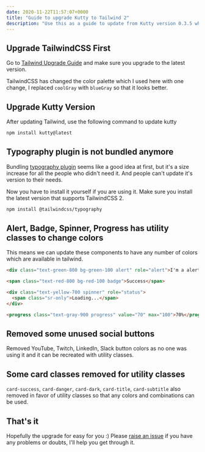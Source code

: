 ```yaml
---
date: 2020-11-22T11:57:07+0000
title: "Guide to upgrade Kutty to Tailwind 2"
description: "Use this as a guide to update from Kutty version 0.3.5 which supports till Tailwind 1 to Kutty Version 0.4 which supports Tailwind 2."
---
```


## Upgrade TailwindCSS First

Go to [Tailwind Upgrade Guide](https://tailwindcss.com/docs/upgrading-to-v2) and make sure you upgrade to the latest version.

TailwindCSS has changed the color palette which I used here with one change, I replaced `coolGray` with `blueGray` so that it looks better.

## Upgrade Kutty Version

After updating Tailwind, use the following command to update kutty

```sh
npm install kutty@latest
```

## Typography plugin is not bundled anymore

Bundling [typography plugin](https://github.com/tailwindlabs/tailwindcss-typography) seems like a good idea at first, but it's a size increase for all the people who didn't need it. And people can't update it's version to their needs.

Now you have to install it yourself if you are using it. Make sure you install the latest version that supports TailwindCSS 2.

```sh
npm install @tailwindcss/typography
```

## Alert, Badge, Spinner, Progress has utility classes to change colors

This means we can update these components to have any number of colors which are available in tailwind.

```html
<div class="text-green-800 bg-green-100 alert" role="alert">I'm a alert that informs you of stuff</div>

<span class="text-red-800 bg-red-100 badge">Success</span>

<div class="text-yellow-700 spinner" role="status">
  <span class="sr-only">Loading...</span>
</div>

<progress class="text-gray-900 progress" value="70" max="100">70%</progress>
```

## Removed some unused social buttons

Removed YouTube, Twitch, LinkedIn, Slack button colors as no one was using it and it can be recreated with utility classes.

## Some card classes removed for utility classes

`card-success`, `card-danger`, `card-dark`, `card-title`, `card-subtitle` also removed in favor of utility classes so that any colors and combinations can be used.

## That's it

Hopefully the upgrade for easy for you :) Please [raise an issue](https://github.com/praveenjuge/kutty/issues) if you have any problems or doubts, I'll help you get through it.
